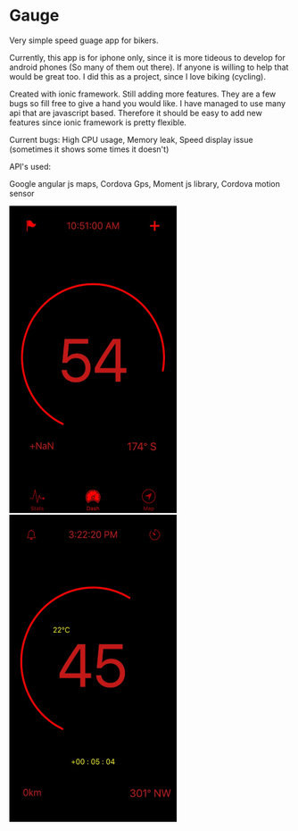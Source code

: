 # Gauge
Very simple speed guage app for bikers. 

Currently, this app is for iphone only, since it is more tideous to develop for android phones (So many of them out there). 
If anyone is willing to help that would be great too. I did this as a project, since I love biking (cycling). 

Created with ionic framework. Still adding more features. 
They are a few bugs so fill free to give a hand you would like. 
I have managed to use many api that are javascript based. 
Therefore it should be easy to add new features since ionic framework is pretty flexible. 

Current bugs:
  High CPU usage, 
  Memory leak, 
  Speed display issue (sometimes it shows some times it doesn't)


API's used: 

  Google angular js maps, 
  Cordova Gps, 
  Moment js library, 
  Cordova motion sensor




<img src="thumb_IMG_0010_1024.jpg" alt="alt text" width="300" height="550"> <img src="thumb_IMG_0071_1024.jpg" alt="alt text" width="300" height="550">
